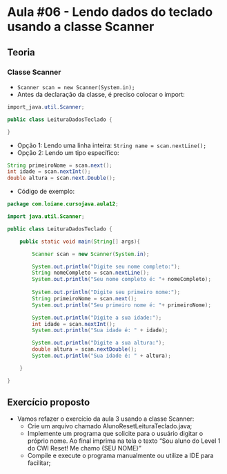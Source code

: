 # Aula #06 - Lendo dados do teclado usando a classe Scanner
## Teoria
### Classe Scanner
- ```Scanner scan = new Scanner(System.in);```
- Antes da declaração da classe, é preciso colocar o import:
```java
import_java.util.Scanner;

public class LeituraDadosTeclado {

}
```
- Opção 1: Lendo uma linha inteira:
```String name = scan.nextLine();```
- Opção 2: Lendo um tipo específico:
```java
String primeiroNome = scan.next();
int idade = scan.nextInt();
double altura = scan.next.Double();
```
- Código de exemplo:
```java
package com.loiane.cursojava.aula12;

import java.util.Scanner;

public class LeituraDadosTeclado {

    public static void main(String[] args){

        Scanner scan = new Scanner(System.in);

        System.out.println("Digite seu nome completo:");
        String nomeCompleto = scan.nextLine();
        System.out.println("Seu nome completo é: "+ nomeCompleto);
        
        System.out.println("Digite seu primeiro nome:");
        String primeiroNome = scan.next();
        System.out.println("Seu primeiro nome é: "+ primeiroNome);

        System.out.println("Digite a sua idade:");
        int idade = scan.nextInt();
        System.out.println("Sua idade é: " + idade);

        System.out.println("Digite a sua altura:");
        double altura = scan.nextDouble();
        System.out.println("Sua idade é: " + altura);

    }

}
```
## Exercício proposto
- Vamos refazer o exercício da aula 3 usando a classe Scanner:
    - Crie um arquivo chamado AlunoResetLeituraTeclado.java;
    - Implemente um programa que solicite para o usuário digitar o próprio nome. Ao final imprima na tela o texto “Sou aluno do Level 1 do CWI Reset! Me chamo {SEU NOME}”
    - Compile e execute o programa manualmente ou utilize a IDE para facilitar;